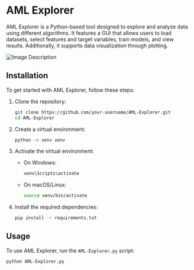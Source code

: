 # AML Explorer

AML Explorer is a Python-based tool designed to explore and analyze data using different algorithms. It features a GUI that allows users to load datasets, select features and target variables, train models, and view results. Additionally, it supports data visualization through plotting.

![Image Description](https://github.com/Fahad-Almmani/AML-EXPLORER/blob/main/main_screen.png "main screen image")

## Installation

To get started with AML Explorer, follow these steps:

1. Clone the repository:

   ```sh
   git clone https://github.com/your-username/AML-Explorer.git
   cd AML-Explorer
   ```

2. Create a virtual environment:

   ```sh
   python -m venv venv
   ```

3. Activate the virtual environment:

   - On Windows:
     ```sh
     venv\Scripts\activate
     ```
   - On macOS/Linux:
     ```sh
     source venv/bin/activate
     ```

4. Install the required dependencies:
   ```sh
   pip install -r requirements.txt
   ```

## Usage

To use AML Explorer, run the `AML-Explorer.py` script:

```sh
python AML-Explorer.py
```
